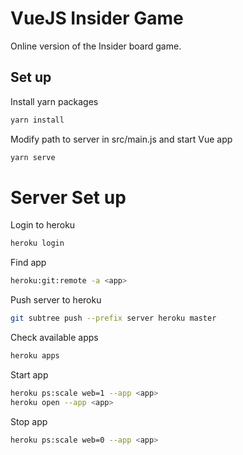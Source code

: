 # VueJS Insider Game
Online version of the Insider board game.

## Set up
Install yarn packages
```bash
yarn install
```
Modify path to server in src/main.js and start Vue app
```bash
yarn serve
```

# Server Set up
Login to heroku
```bash
heroku login
```
Find app
```bash
heroku:git:remote -a <app>
```
Push server to heroku
```bash
git subtree push --prefix server heroku master
```
Check available apps
```bash
heroku apps
```
Start app
```bash
heroku ps:scale web=1 --app <app>
heroku open --app <app>
```
Stop app
```bash
heroku ps:scale web=0 --app <app>
```
